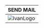|SEND MAIL|
|---|
|![IvanLogo](https://user-images.githubusercontent.com/13880028/222545780-5cceb385-8d5b-4cef-9428-8e191cd245dd.png)|
